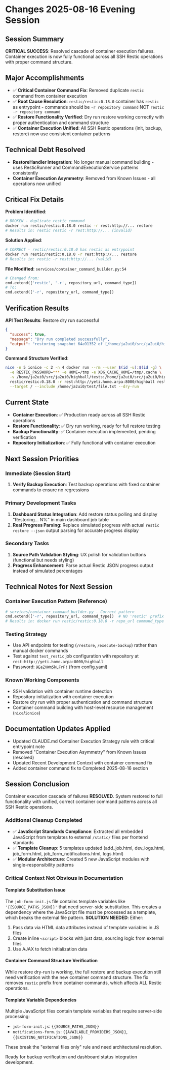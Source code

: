 # Changes 2025-08-16 Evening Session

## Session Summary
**CRITICAL SUCCESS**: Resolved cascade of container execution failures. Container execution is now fully functional across all SSH Restic operations with proper command structure.

## Major Accomplishments
- ✅ **Critical Container Command Fix**: Removed duplicate `restic` command from container execution 
- ✅ **Root Cause Resolution**: `restic/restic:0.18.0` container has `restic` as entrypoint - commands should be `-r repository command` NOT `restic -r repository command`
- ✅ **Restore Functionality Verified**: Dry run restore working correctly with proper authentication and command structure
- ✅ **Container Execution Unified**: All SSH Restic operations (init, backup, restore) now use consistent container patterns

## Technical Debt Resolved
- **RestoreHandler Integration**: No longer manual command building - uses ResticRunner and CommandExecutionService patterns consistently
- **Container Execution Asymmetry**: Removed from Known Issues - all operations now unified

## Critical Fix Details

**Problem Identified**: 
```bash
# BROKEN - duplicate restic command
docker run restic/restic:0.18.0 restic -r rest:http://... restore
# Results in: restic restic -r rest:http://... (invalid)
```

**Solution Applied**:
```bash
# CORRECT - restic/restic:0.18.0 has restic as entrypoint
docker run restic/restic:0.18.0 -r rest:http://... restore  
# Results in: restic -r rest:http://... (valid)
```

**File Modified**: `services/container_command_builder.py:54`
```python
# Changed from:
cmd.extend(['restic', '-r', repository_url, command_type])
# To:
cmd.extend(['-r', repository_url, command_type])
```

## Verification Results
**API Test Results**: Restore dry run successful
```json
{
  "success": true,
  "message": "Dry run completed successfully", 
  "output": "restoring snapshot 64a91352 of [/home/ja2ui0/src/ja2ui0/highball/tests] at 2025-08-15 19:14:57.429545991 +0000 UTC by @209eae906c01 to /\nSummary: Restored 0 files/dirs (0 B) in 0:00\n"
}
```

**Command Structure Verified**:
```bash
nice -n 5 ionice -c 2 -n 4 docker run --rm --user $(id -u):$(id -g) \
  -e RESTIC_PASSWORD=*** -e HOME=/tmp -e XDG_CACHE_HOME=/tmp/.cache \
  -v /home/ja2ui0/src/ja2ui0/highball/tests:/home/ja2ui0/src/ja2ui0/highball/tests \
  restic/restic:0.18.0 -r rest:http://yeti.home.arpa:8000/highball restore latest \
  --target / --include /home/ja2ui0/test/file.txt --dry-run
```

## Current State
- **Container Execution**: ✅ Production ready across all SSH Restic operations
- **Restore Functionality**: ✅ Dry run working, ready for full restore testing  
- **Backup Functionality**: ✅ Container execution implemented, pending verification
- **Repository Initialization**: ✅ Fully functional with container execution

## Next Session Priorities

### Immediate (Session Start)
1. **Verify Backup Execution**: Test backup operations with fixed container commands to ensure no regressions

### Primary Development Tasks  
1. **Dashboard Status Integration**: Add restore status polling and display "Restoring... N%" in main dashboard job table
2. **Real Progress Parsing**: Replace simulated progress with actual `restic restore --json` output parsing for accurate progress display

### Secondary Tasks
1. **Source Path Validation Styling**: UX polish for validation buttons (functional but needs styling)
2. **Progress Enhancement**: Parse actual Restic JSON progress output instead of simulated percentages

## Technical Notes for Next Session

### Container Execution Pattern (Reference)
```python
# services/container_command_builder.py - Correct pattern
cmd.extend(['-r', repository_url, command_type])  # NO 'restic' prefix
# Results in: docker run restic/restic:0.18.0 -r repo_url command_type args
```

### Testing Strategy
- Use API endpoints for testing (`/restore`, `/execute-backup`) rather than manual docker commands
- Test against `test_restic` job configuration with repository at `rest:http://yeti.home.arpa:8000/highball`
- Password: `9EeZVWm5kLFrF!` (from config.yaml)

### Known Working Components
- SSH validation with container runtime detection
- Repository initialization with container execution  
- Restore dry run with proper authentication and command structure
- Container command building with host-level resource management (`nice`/`ionice`)

## Documentation Updates Applied
- Updated CLAUDE.md Container Execution Strategy rule with critical entrypoint note
- Removed "Container Execution Asymmetry" from Known Issues (resolved)
- Updated Recent Development Context with container command fix
- Added container command fix to Completed 2025-08-16 section

## Session Conclusion
Container execution cascade of failures **RESOLVED**. System restored to full functionality with unified, correct container command patterns across all SSH Restic operations. 

### Additional Cleanup Completed
- ✅ **JavaScript Standards Compliance**: Extracted all embedded JavaScript from templates to external `/static/` files per frontend standards
- ✅ **Template Cleanup**: 5 templates updated (add_job.html, dev_logs.html, job_form.html, job_form_notifications.html, logs.html)
- ✅ **Modular Architecture**: Created 5 new JavaScript modules with single-responsibility patterns

### Critical Context Not Obvious in Documentation

#### Template Substitution Issue
The `job-form-init.js` file contains template variables like `'{{SOURCE_PATHS_JSON}}'` that need server-side substitution. This creates a dependency where the JavaScript file must be processed as a template, which breaks the external file pattern. **SOLUTION NEEDED**: Either:
1. Pass data via HTML data attributes instead of template variables in JS files
2. Create inline `<script>` blocks with just data, sourcing logic from external files
3. Use AJAX to fetch initialization data

#### Container Command Structure Verification
While restore dry-run is working, the full restore and backup execution still need verification with the new container command structure. The fix removes `restic` prefix from container commands, which affects ALL Restic operations.

#### Template Variable Dependencies
Multiple JavaScript files contain template variables that require server-side processing:
- `job-form-init.js`: `{{SOURCE_PATHS_JSON}}`
- `notifications-form.js`: `{{AVAILABLE_PROVIDERS_JSON}}`, `{{EXISTING_NOTIFICATIONS_JSON}}`

These break the "external files only" rule and need architectural resolution.

Ready for backup verification and dashboard status integration development.